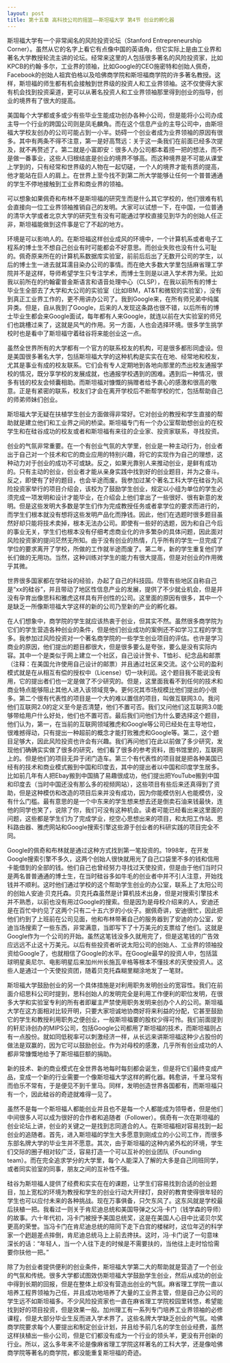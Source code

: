 ```yaml
---
layout: post
title: 第十五章 高科技公司的摇篮——斯坦福大学 第4节 创业的孵化器 
---
```

斯坦福大学有一个非常闻名的风险投资论坛（Stanford Entrepreneurship Corner）。虽然从它的名字上看它有点像中国的英语角，但它实际上是由工业界和著名大学教授轮流主讲的论坛。经常来这里的人包括很多著名的风险投资家，比如KPCB的约翰·多尔，工业界的领袖，比如Google的CEO施密特和创始人佩奇，Facebook的创始人祖宾伯格以及哈佛商学院和斯坦福商学院的许多著名教授。这样，斯坦福的师生都有机会接触到世界级的投资人和工业界领袖。这不仅使得大家有机会找到投资渠道，更可以从著名投资人和工业界领袖那里得到创业的指导，创业的境界有了很大的提高。

美国每个大学都或多或少有些毕业生能成功创办各种小公司，但是能将小公司办成主导一个行业的跨国公司则是凤毛麟角。而在这个信息产业的主导公司中，由斯坦福大学校友创办的公司可能占到一小半。妨碍一个创业者成为业界领袖的原因有很多。其中有两条不得不注意，第一是好高骛远：关于这一条我们在前面已经多次提及，就不再赘述了。第二就是小富即安：很多人办公司都本着捞一把的想法，而不是做一番事业，这些人归根结底是创业的境界不够高。而这种境界是不可能从课堂上学到的，只有经常和世界级的人物在一起切磋，一个人的境界才能有质的提高，他才能站在巨人的肩上。在世界上至今找不到第二所大学能够让任何一个普普通通的学生不停地接触到工业界和商业界的领袖。

可以想象如果佩奇和布林不是斯坦福的研究生而是什么其它学校的，他们很难有机会直接向一位工业界领袖推销自己的发明。大家可以试想一下，在中国，一位普通的清华大学或者北京大学的研究生有没有可能通过学校直接见到华为的创始人任正非，斯坦福能做到这件事是它了不起的地方。

环境是可以影响人的。在斯坦福这样创业成风的环境中，一个计算机系或者电子工程系的博士生不想自己创业有时可能都会不好意思。而创业失败也没有什么可耻的。佩奇原来所在的计算机系数据库实验室，前前后后出了无数开公司的学生，以后的博士生一进去就耳濡目染办公司的事情。而在绝大多数大学里包括麻省理工学院并不是这样，导师希望学生只专注学术，而博士生则是以进入学术界为荣。比如我以前所在的约翰霍普金斯语言和语音处理中心（CLSP），在我以前所有的博士毕业生全部去了大学和大公司的实验室（比如IBM，AT&T和微软的实验室），没有到真正工业界工作的，更不用讲办公司了。我到Google来，在所有师兄弟中纯属异类。但是，自从我到了Google，后来的人发现这条路也很不错，以后所有的博士毕业生都会来Google面试，每年都有人来Google，就连以前在大实验室的师兄们也跳槽过来了，这就是风气的作用。另一方面，人也会选择环境。很多学生挑学校时也是看中了斯坦福守着硅谷将来能创业这一点。

虽然全世界所有的大学都有一个官方的联系校友的机构，可是很多都形同虚设。但是美国很多著名大学，包括斯坦福大学的这种机构是实实在在地、经常地和校友，尤其是事业有成的校友联系。它们会有专人定期地到各地向那里的杰出校友通报学校的情况，既分享学校的发展成就，也通报学校遇到的困难。遇到后一种情况，很多有钱的校友会倾囊相助。而斯坦福对慷慨的捐赠者给予衷心的感激和很高的敬意。正是有紧密的联系，校友们才会在离开学校后不断帮学校的忙，包括帮助自己的师弟师妹们创业。

斯坦福大学无疑在扶植学生创业方面做得非常好。它对创业的教授和学生直接的帮助就是建立他们和工业界之间的桥梁。斯坦福专门有一个办公室帮助想创业的在校学生和在硅谷成功的校友或者和斯坦福有来往的企业家、投资家联系，寻找投资。

创业的气氛非常重要。在一个有创业气氛的大学里，创业是一种主动行为，创业者出于自己对一个技术和它的商业应用的特别兴趣，将它的实现作为自己的理想，这种动力对于创业的成功不可或缺。反之，如果光靠别人来推动创业，是鲜有成功的。只有主动的创业，创业者才能从亲身实践中找到好的创业题目，并为之奋斗。反之，即使有了好的题目，也会半途而废。我参加过某个著名工科大学在硅谷为风险投资家举行的项目介绍会，该校为了鼓励学生创业，规定以小组为单位的学生必须完成一项发明和设计才能毕业，在介绍会上他们拿出了一些很好、很有新意的发明。但是这些发明大多数是学生们作为完成教授任务或者拿学位的要求而进行的，而学生们根本就没有想将这些发明产品化而挣钱。因此，他们在选题时很多题目虽然好却只能将技术卖掉，根本无法办公司。即使有一些好的选题，因为和自己今后的事业无关，学生们也根本没有仔细考虑商业化的许多繁杂的具体问题，因此面对风险投资家的提问茫然无所知。由于没有创业的热情，几乎所有的学生一旦完成了学位的要求离开了学校，所做的工作就半途而废了。第二年，新的学生重复他们学长们做的无用功。当然，这种训练对学生的能力有很大提高，但是对创业的作用微乎其微。

世界很多国家都在学硅谷的经验，办起了自己的科技园。尽管有些地区自称自己是“xx的硅谷”，并且带动了地区性信息产业的发展，提供了不少就业机会，但是并没有孕育出像思科和雅虎这样具有开创性的公司。这里面的原因有很多，其中一个是缺乏一所像斯坦福大学这样的新的公司乃至新的产业的孵化器。

在人们想象中，商学院的学生就应该热衷于创业，但其实不然。虽然很多商学院为它们的学生营造各种创业的条件，但是他们创业成功的案例还不如学习工程的学生多。我参加过风险投资对一个著名商学院的一些学生创业项目的评估。也许是学习商业的原因，他们提出的题目都很大，但是很多要么是夸张，要么是没有实际内容。其中一个是类似于网上建立一个社区，自己设计贺卡、T恤衫、纪念品和邮票（注释：在美国允许使用自己设计的邮票）并且通过社区来交流。这个公司的盈利模式就是在从相互有偿的授权中（License）切一块利润。这个题目我不能说没有用，它的提出者们也一定是做了不少研究的。但是，这里面我看不到任何的技术和商业特点能够阻止其他人进入该领域竞争。更何况其市场规模比他们提出的小很多。第二个很有代表性的项目是一个大的难以置信的项目，叫做互联网3.0。我问他们互联网2.0的定义至今是否清楚，他们不置可否。我们又问他们这互联网3.0能够带给用户什么好处，他们也不置可否。最后我们问他们为什么要选择这个题目，他们认为，第一，在当前的互联网领域雅虎和Google等公司已经处在主导地位，很难撼得动，只有提出一种超前的概念才能打败雅虎和Google等。第二，这个题目足够大，因此风险投资也许会有兴趣。我们再问他们在此以前做了多少研究，发现他们确确实实做了很多的研究，他们看了很多的参考资料，图书馆里的，互联网上的。但是他们的项目无异于闭门造车。第三个有代表性的项目就是把各种美国已经有的技术和商业模式搬到中国和印度去，其中的提出者以中国和印度学生居多。比如前几年有人把Ebay搬到中国搞了易趣很成功，他们提出把YouTube搬到中国和印度去（当时中国还没有那么多的视频网站），这些项目有些后来还真得到了资助，但是这种模仿和改造的项目后来并没有成功，因为你能模仿别人也能模仿，没有什么门槛。最有意思的是一个中东来的学生想来想去还是倒卖石油来钱最快，连他的同学也笑了，说除了你，我们可没有这种机会。读者可能已经看出来这里面的问题，这些都是学生们为了完成学业，挖空心思想出来的项目，和太阳工作站、思科路由器、雅虎网站和Google搜索引擎这些源于创业者的科研实践的项目完全不同。

Google的佩奇和布林就是通过这种方式找到第一笔投资的。1998年，在开发Google搜索引擎不多久，这两个创始人很快就用光了自己口袋里不多的钱和信用卡能借到的全部的钱。他们自己也曾经努力寻找过天使投资，但是由于他们当时只是两名普普通通的博士生，在当时硅谷多如牛毛的创业者中并不引人注意，开始找钱并不顺利。这时他们通过学校的这个帮助学生创业的办公室，联系上了太阳公司的创始人安迪·贝克托森。贝克托森虽然是计算机技术出身，但是对搜索引擎技术并不熟悉，以前也没有用过Google的搜索。但是因为是母校介绍来的人，安迪还是在百忙中约见了这两个只有二十五六岁的小伙子。据佩奇讲，安迪很忙，因此把他们约到了上班前在公司见面，他和布林带著自己的服务器到了安迪的办公室，安迪当场搜索了一些东西，非常满意，当即写下了十万美元的支票给了他们。这就是Google作为一个公司的开始。虽然这笔钱没多久就用完了，但是这笔钱的广告效应远远不止这十万美元。以后有些投资者听说太阳公司的创始人、工业界的领袖投资给Google了，也就相信了Google的水平。在Google最早的投资人中，包括篮球明星奥尼尔、电影明星后来加州州长施瓦辛格等根本不懂技术的天使投资人。这些人是通过一个天使投资团，随着贝克托森糊里糊涂地发了一笔财。

斯坦福大学鼓励创业的另一个具体措施是对利用职务发明创业的宽容性。我们在前面介绍思科公司时提到，思科创始人的发明完全是利用工作便利的职位发明，在很多大学和实验室专利的所有者即雇主严禁使用职务发明来创办个人的公司。斯坦福大学在这方面相对比较开明，只要大家坦诚地协商好将来利益的分配，它甚至鼓励它的学生和教授利用职务之便创业，一般斯坦福要的股权少得可怜。我们前面提到的轩尼诗创办的MIPS公司，包括Google公司都用了斯坦福的技术，而斯坦福则占有一点股份。就如同低税率可以刺激经济一样，从长远来讲斯坦福这种少占股份的做法是双赢的，因为它可以鼓励创业。作为对母校的感激，几乎所有创业成功的人都非常慷慨地给予了斯坦福巨额的捐助。

新的技术、新的商业模式在全世界各地每时每刻都会诞生，但是将它们最终变成产品，变成一个新的行业需要一个像斯坦福大学这样的孵化器。韩愈讲，千里马常有而伯乐不常有，于是便见不到千里马。同样，发明创造世界各国都有，而斯坦福只有一个，因此硅谷的奇迹就难得一见了。

虽然不是每一个斯坦福人都能创业并且也不是每一个人都能成为领导者，但是他们中间很多人可以成为很好的合作者和追随者（Follower）。佩奇有一次在斯坦福的创业论坛上讲，创业的关键之一是找到志同道合的人。在斯坦福相对容易找到一起创业的追随者。首先，进入斯坦福的学生大多愿意到刚成立的小公司工作，而很多东部名牌大学的毕业生并不愿意。其次，由于斯坦福的这种内紧外松的环境，学生们交际的圈子相对较广泛，容易打造一个可以互补的创业团队（Founding team）。而在完全追求学分的大学里，每个人能深入了解的大多是自己同班同学，或者同实验室的同事，朋友之间的互补性不强。

硅谷为斯坦福人提供了经费和实实在在的课题，让学生们容易找到合适的创业题目，加上宽松的环境为教授和学生的创业行动大开绿灯，良好的教育使得很年轻的学生也可以应付未来的各种挑战。现在万事俱备，只欠东风了。这东风就是学校最后扶植一把。我看过一则关于肯尼迪总统和美国导弹之父冯·卡门（钱学森的导师）的故事。六十年代初，冯卡门被授予美国总统奖，这是在美国人心目中比诺贝尔奖更高的荣誉。当冯卡门在肯尼迪总统的陪同下走下白宫的楼梯时，这位年迈的科学家一个趔趄差点摔倒，肯尼迪总统马上上前去搀扶。这时，冯·卡门说了一句意味深长的话：“年轻人，当一个人往下走的时候是不需要扶的，当他往上走时恰恰需要你扶他一把。”

除了为创业者提供便利的创业条件，斯坦福大学第二大的帮助就是营造了一个创业的气氛和传统。很多大学都试图效仿斯坦福大学鼓励学生创业，然后从成功的创业中得到长期的回报，但是在整体上却没有营造出创业的气氛。麻省理工学院一直以培养工程界领袖为己任，并且成功地培养了大量的工业界主管，但是自己办公司的学生远不如斯坦福多。不少风险投资家也一直在麻省理工学院校园里转悠，希望能找到好的项目投资，但是效果一般。加州理工有一系列专门培养工业界领袖的必修课程，但是大部分毕业生反而进入学术界了。这些名牌大学缺乏创业的气氛。哈佛商学院要求每个人要提出和制定创业计划，并且给予前几名的学生创业经费，虽然这样扶植出一些小公司，但是它们都没有成为一个行业的领头羊，更没有开创新的行业。所以，这么多年来不论是像麻省理工学院这样著名的工科大学，还是像哈佛商学院等著名的商学院，都没能重复斯坦福的奇迹。

